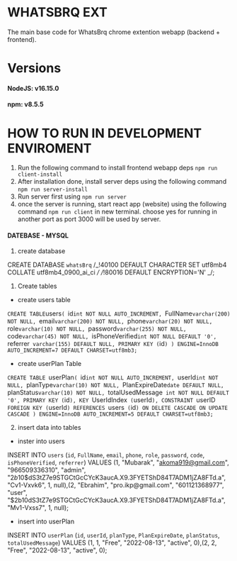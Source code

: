 # WHATSBRQ EXT

The main base code for WhatsBrq chrome extention webapp (backend + frontend).

# Versions

#### NodeJS: v16.15.0

#### npm: v8.5.5

# HOW TO RUN IN DEVELOPMENT ENVIROMENT

1.  Run the following command to install frontend webapp deps `npm run client-install`
2.  After installation done, install server deps using the following command `npm run server-install`
3.  Run server first using `npm run server`
4.  once the server is running, start react app (website) using the following command `npm run client` in new terminal. choose yes for running in another port as port 3000 will be used by server.

#### DATEBASE - MYSQL

1. create database

CREATE DATABASE `whatsBrq` /_!40100 DEFAULT CHARACTER SET utf8mb4 COLLATE utf8mb4_0900_ai_ci _/ /_!80016 DEFAULT ENCRYPTION='N' _/;

1. Create tables

- create users table

`CREATE TABLE`users`( `id`int NOT NULL AUTO_INCREMENT, `FullName`varchar(200) NOT NULL, `email`varchar(200) NOT NULL, `phone`varchar(20) NOT NULL, `role`varchar(10) NOT NULL, `password`varchar(255) NOT NULL, `code`varchar(45) NOT NULL, `isPhoneVerified`int NOT NULL DEFAULT '0', `referrer` varchar(155) DEFAULT NULL, PRIMARY KEY (`id`) ) ENGINE=InnoDB AUTO_INCREMENT=7 DEFAULT CHARSET=utf8mb3; `

- create userPlan Table

`CREATE TABLE `userPlan`( `id`int NOT NULL AUTO_INCREMENT, `userId`int NOT NULL, `planType`varchar(10) NOT NULL, `PlanExpireDate`date DEFAULT NULL, `planStatus`varchar(10) NOT NULL, `totalUsedMessage` int NOT NULL DEFAULT '0', PRIMARY KEY (`id`), KEY `UserIdIndex` (`userId`), CONSTRAINT `userID` FOREIGN KEY (`userId`) REFERENCES `users` (`id`) ON DELETE CASCADE ON UPDATE CASCADE ) ENGINE=InnoDB AUTO_INCREMENT=5 DEFAULT CHARSET=utf8mb3;`

2. insert data into tables

- inster into users

INSERT INTO `users`
(`id`,
`FullName`,
`email`,
`phone`,
`role`,
`password`,
`code`,
`isPhoneVerified`,
`referrer`)
VALUES
(1,
"Mubarak",
"akoma919@gmail.com",
"966509336310",
"admin",
"$2b$10$dS3tZ7e9STGCtGcCYcK3aucA.X9.3FYETShD84T7ADM1jZA8FTd.a",
"Cv1-Vxvk6",
1,
null),(2,
"Ebrahim",
"pro.ikp@gmail.com",
"601121368977",
"user",
"$2b$10$dS3tZ7e9STGCtGcCYcK3aucA.X9.3FYETShD84T7ADM1jZA8FTd.a",
"Mv1-Vxss7",
1,
null);

- insert into userPlan

INSERT INTO `userPlan`
(`id`,
`userId`,
`planType`,
`PlanExpireDate`,
`planStatus`,
`totalUsedMessage`)
VALUES
(1,
1,
"Free",
"2022-08-13",
"active",
0),(2,
2,
"Free",
"2022-08-13",
"active",
0);
